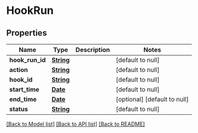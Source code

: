 # HookRun
## Properties

Name | Type | Description | Notes
------------ | ------------- | ------------- | -------------
**hook\_run\_id** | [**String**](string.md) |  | [default to null]
**action** | [**String**](string.md) |  | [default to null]
**hook\_id** | [**String**](string.md) |  | [default to null]
**start\_time** | [**Date**](DateTime.md) |  | [default to null]
**end\_time** | [**Date**](DateTime.md) |  | [optional] [default to null]
**status** | [**String**](string.md) |  | [default to null]

[[Back to Model list]](../README.md#documentation-for-models) [[Back to API list]](../README.md#documentation-for-api-endpoints) [[Back to README]](../README.md)

